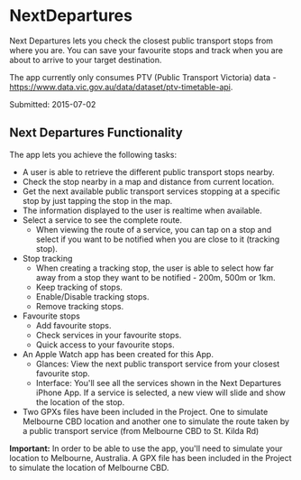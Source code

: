 # NextDepartures

Next Departures lets you check the closest public transport stops from where you are. You can save your favourite stops and track when you are about to arrive to your target destination.

The app currently only consumes PTV (Public Transport Victoria) data - https://www.data.vic.gov.au/data/dataset/ptv-timetable-api.

Submitted: 2015-07-02

## Next Departures Functionality

The app lets you achieve the following tasks:
- A user is able to retrieve the different public transport stops nearby. 
- Check the stop nearby in a map and distance from current location.
- Get the next available public transport services stopping at a specific stop by just tapping the stop in the map.
- The information displayed to the user is realtime when available.
- Select a service to see the complete route.
  - When viewing the route of a service, you can tap on a stop and select if you want to be notified when you are close to it (tracking stop).
- Stop tracking
  - When creating a tracking stop, the user is able to select how far away from a stop they want to be notified - 200m, 500m or 1km.
  - Keep tracking of stops.
  - Enable/Disable tracking stops.
  - Remove tracking stops.
- Favourite stops
  - Add favourite stops.
  - Check services in your favourite stops.
  - Quick access to your favourite stops.
- An Apple Watch app has been created for this App.
  - Glances: View the next public transport service from your closest favourite stop.
  - Interface: You'll see all the services shown in the Next Departures iPhone App. If a service is selected, a new view will slide and show the location of the stop.
- Two GPXs files have been included in the Project. One to simulate Melbourne CBD location and another one to simulate the route taken by a public transport service (from Melbourne CBD to St. Kilda Rd)  

**Important:** In order to be able to use the app, you'll need to simulate your location to Melbourne, Australia. A GPX file has been included in the Project to simulate the location of Melbourne CBD.
